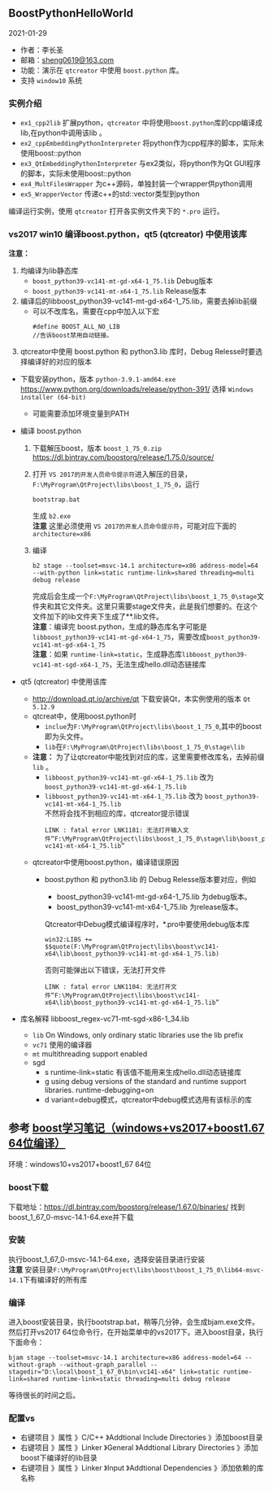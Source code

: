 ## BoostPythonHelloWorld
2021-01-29

- 作者：李长圣
- 邮箱：sheng0619@163.com
- 功能：演示在 `qtcreator` 中使用 `boost.python` 库。
- 支持 `window10`  系统

### 实例介绍

- `ex1_cpp2lib`  扩展python，`qtcreator` 中将使用`boost.python`库的cpp编译成lib,在python中调用该lib 。
- `ex2_cppEmbeddingPythonInterpreter` 将python作为cpp程序的脚本，实际未使用boost::python
- `ex3_QtEmbeddingPythonInterpreter` 与ex2类似，将python作为Qt GUI程序的脚本，实际未使用boost::python
- `ex4_MultFilesWrapper` 为c++源码，单独封装一个wrapper供python调用
- `ex5_WrapperVector` 传递c++的std::vector<A>类型到python


编译运行实例，使用 `qtcreator` 打开各实例文件夹下的 `*.pro` 运行。

### vs2017 win10 编译boost.python，qt5 (qtcreator) 中使用该库
**注意：**
1. 均编译为lib静态库
	- `boost_python39-vc141-mt-gd-x64-1_75.lib` Debug版本
	- `boost_python39-vc141-mt-x64-1_75.lib` Release版本
2. 编译后的libboost_python39-vc141-mt-gd-x64-1_75.lib，需要去掉lib前缀
	- 可以不改库名，需要在cpp中加入以下宏
		```
		#define BOOST_ALL_NO_LIB
		//告诉boost禁用自动链接。
		```
3. qtcreator中使用 boost.python 和 python3.lib 库时，Debug Relesse时要选择编译好的对应的版本


- 下载安装python，版本 `python-3.9.1-amd64.exe`
	https://www.python.org/downloads/release/python-391/ 选择 `Windows installer (64-bit)`
	- 可能需要添加环境变量到PATH

- 编译 boost.python
	1. 下载解压boost，版本 `boost_1_75_0.zip`  https://dl.bintray.com/boostorg/release/1.75.0/source/  
	2. 打开 `VS 2017的开发人员命令提示符`进入解压的目录，`F:\MyProgram\QtProject\libs\boost_1_75_0`，运行
		```
		bootstrap.bat 
		```
		生成 `b2.exe`  
		**注意** 这里必须使用 `VS 2017的开发人员命令提示符`，可能对应下面的`architecture=x86`
	3. 编译
		```
		b2 stage --toolset=msvc-14.1 architecture=x86 address-model=64 --with-python link=static runtime-link=shared threading=multi debug release 
		```

		完成后会生成一个`F:\MyProgram\QtProject\libs\boost_1_75_0\stage`文件夹和其它文件夹。这里只需要stage文件夹，此是我们想要的。在这个文件加下的lib文件夹下生成了**.lib文件。  
		**注意**：编译完 boost.python，生成的静态库名字可能是`libboost_python39-vc141-mt-gd-x64-1_75`，需要改成`boost_python39-vc141-mt-gd-x64-1_75`  
		**注意**：如果 `runtime-link=static`，生成静态库`libboost_python39-vc141-mt-sgd-x64-1_75`，无法生成hello.dll动态链接库

- qt5 (qtcreator) 中使用该库  
	- http://download.qt.io/archive/qt 下载安装Qt，本实例使用的版本 `Qt 5.12.9`
	- qtcreat中，使用boost.python时  
		- `inclue`为`F:\MyProgram\QtProject\libs\boost_1_75_0`,其中的boost即为头文件。  
		- `lib`在`F:\MyProgram\QtProject\libs\boost_1_75_0\stage\lib`  
	- **注意：** 为了让qtcreator中能找到对应的库，这里需要修改库名，去掉前缀 `lib` 。  
		- `libboost_python39-vc141-mt-gd-x64-1_75.lib` 改为 `boost_python39-vc141-mt-gd-x64-1_75.lib`
		- `libboost_python39-vc141-mt-x64-1_75.lib` 改为 `boost_python39-vc141-mt-x64-1_75.lib`  
		不然将会找不到相应的库，qtcreator提示错误
			```
			LINK : fatal error LNK1181: 无法打开输入文件“F:\MyProgram\QtProject\libs\boost_1_75_0\stage\lib\boost_python39-vc141-mt-x64-1_75.lib”
			```
	- qtcreator中使用boost.python，编译错误原因
		- boost.python 和 python3.lib 的 Debug Relesse版本要对应，例如
			- boost_python39-vc141-mt-gd-x64-1_75.lib 为debug版本。
			- boost_python39-vc141-mt-x64-1_75.lib 为release版本。  
	
			Qtcreator中Debug模式编译程序时，*.pro中要使用debug版本库
			```
			win32:LIBS += $$quote(F:\MyProgram\QtProject\libs\boost\vc141-x64\lib\boost_python39-vc141-mt-gd-x64-1_75.lib)
			```
			否则可能弹出以下错误，无法打开文件
			```
			LINK : fatal error LNK1104: 无法打开文件“F:\MyProgram\QtProject\libs\boost\vc141-x64\lib\boost_python39-vc141-mt-gd-x64-1_75.lib”
			```
- 库名解释 libboost_regex-vc71-mt-sgd-x86-1_34.lib 

	- `lib` On Windows, only ordinary static libraries use the lib prefix
	- `vc71` 使用的编译器
	- `mt` multithreading support enabled
	- sgd
		- s	runtime-link=static 有该值不能用来生成hello.dll动态链接库
		- g	using debug versions of the standard and runtime support libraries.	runtime-debugging=on
		- d variant=debug模式，qtcreator中debug模式选用有该标示的库


## 参考 [boost学习笔记（windows+vs2017+boost1.67 64位编译）](https://blog.csdn.net/maosijunzi/article/details/80750307?utm_medium=distribute.wap_relevant.none-task-blog-BlogCommendFromMachineLearnPai2-3.wap_blog_relevant_pic&depth_1-utm_source=distribute.wap_relevant.none-task-blog-BlogCommendFromMachineLearnPai2-3.wap_blog_relevant_pic)

环境：windows10+vs2017+boost1_67 64位

### boost下载
下载地址：https://dl.bintray.com/boostorg/release/1.67.0/binaries/
找到boost_1_67_0-msvc-14.1-64.exe并下载

### 安装
执行boost_1_67_0-msvc-14.1-64.exe，选择安装目录进行安装  
**注意** 安装目录`F:\MyProgram\QtProject\libs\boost\boost_1_75_0\lib64-msvc-14.1`下有编译好的所有库

### 编译
进入boost安装目录，执行bootstrap.bat，稍等几分钟，会生成bjam.exe文件。
然后打开vs2017 64位命令行，在开始菜单中的vs2017下。进入boost目录，执行下面命令：
```
bjam stage --toolset=msvc-14.1 architecture=x86 address-model=64 --without-graph --without-graph_parallel --stagedir="D:\local\boost_1_67_0\bin\vc141-x64" link=static runtime-link=shared runtime-link=static threading=multi debug release  
```
等待很长的时间之后。

### 配置vs
- 右键项目 》属性 》C/C++ 》Addtional Include Directories 》添加boost目录
- 右键项目 》属性 》Linker 》General 》Addtional Library Directories 》添加boost下编译好的lib目录
- 右键项目 》属性 》Linker 》Input 》Addtional Dependencies 》添加依赖的库名称